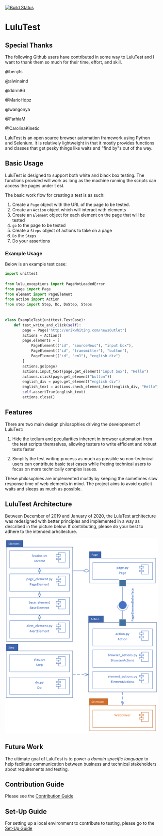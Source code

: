 [![Build Status](https://travis-ci.org/erik-whiting/LuluTest.svg?branch=development)](https://travis-ci.org/erik-whiting/LuluTest)
# LuluTest

## Special Thanks
The following Github users have contributed in some way to LuluTest and I want to thank them so much for their time, effort, and skill.

@benjifs

@alwinaind

@ddrm86

@MarioHdpz

@wangonya

@FarhiaM

@CarolinaKinetic

LuluTest is an open source browser automation framework using Python and Selenium.
It is relatively lightweight in that it mostly provides functions and
classes that get pesky things like waits and "find by"s out of the way.

## Basic Usage

LuluTest is designed to support both white and black box testing. The functions
provided will work as long as the machine running the scripts can access the pages
under t est. 

The basic work flow for creating a test is as such:

1. Create a `Page` object with the URL of the page to be tested.
2. Create an `Action` object which will interact with elements
3. Create an `Element` object for each element on the page that will be tested
4. `go` to the page to be tested
5. Create a `Steps` object of actions to take on a page
6. `Do` the `Steps`
7. Do your assertions 

### Example Usage
Below is an example test case:

```python
import unittest

from lulu_exceptions import PageNotLoadedError
from page import Page
from element import PageElement
from action import Action
from step import Step, Do, DoStep, Steps


class ExampleTest(unittest.TestCase):
    def test_write_and_click(self):
        page = Page('http://erikwhiting.com/newsOutlet')
        actions = Action()
        page.elements = [
            PageElement(("id", "sourceNews"), "input box"),
            PageElement(("id", "transmitter"), "button"),
            PageElement(("id", "en1"), "english div")
        ]
        actions.go(page)
        actions.input_text(page.get_element("input box"), "Hello")
        actions.click(page.get_element("button"))
        english_div = page.get_element("english div")
        english_text = actions.check_element_text(english_div, "Hello")
        self.assertTrue(english_text)
        actions.close()

```

## Features

There are two main design philosophies driving the development of LuluTest:

1. Hide the tedium and peculiarities inherent in browser automation
from the test scripts themselves, allowing testers to write efficient
and robust tests faster

2. Simplify the test writing process as much as possible so non-technical
users can contribute basic test cases while freeing technical
users to focus on more technically complex issues.

These philosophies are implemented mostly by keeping the sometimes slow
response time of web elements in mind. The project aims to avoid
explicit waits and sleeps as much as possible.

## LuluTest Architecture
Between December of 2019 and January of 2020, the LuluTest architecture
was redesigned with better principles and implemented in a way as described
in the picture below. If contributing, please do your best to adhere to the
intended arhcitecture.

![LuluTest Architecture](LuluTestArchitecture.PNG)

## Future Work

The ultimate goal of LuluTest is to power a *domain specific language* to help
facilitate communication between business and technical stakeholders about
requirements and testing.

## Contribution Guide

Please see the [Contribution Guide](./CONTRIBUTING.md)

## Set-Up Guide
For setting up a local environment to contribute to testing, please go to the [Set-Up Guide](./SETUP.md)
